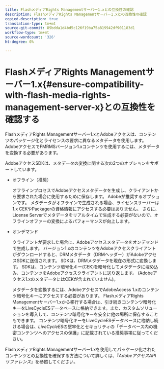 ```yaml
---
title: FlashメディアRights Managementサーバー1.xとの互換性の確認
description: FlashメディアRights Managementサーバー1.xとの互換性の確認
copied-description: true
translation-type: tm+mt
source-git-commit: 89bdda1d4bd5c126f19ba75a819942df901183d1
workflow-type: tm+mt
source-wordcount: '326'
ht-degree: 0%

---
```



# FlashメディアRights Managementサーバー1.x{#ensure-compatibility-with-flash-media-rights-management-server-x}との互換性を確認する

FlashメディアRights Managementサーバー1.xとAdobeアクセスは、コンテンツのパッケージ化とライセンスの要求に異なるメタデータを使用します。 AdobeアクセスでFMRMSバージョン1.xコンテンツを使用するには、メタデータを変換する必要があります。

AdobeアクセスSDKは、メタデータの変換に関する次の2つのオプションをサポートしています。

* オフライン（推奨）

   オフラインプロセスでAdobeアクセスメタデータを生成し、クライアントから要求された場合に使用するために保存します。 Adobeが推奨するオプションです。 メタデータがオフラインで生成される場合、ライセンスサーバーは1.x CEKやPackagerの資格情報にアクセスする必要はありません。 さらに、License Serverでメタデータをリアルタイムで生成する必要がないので、オフラインオファーの変換によるパフォーマンスが向上します。

* オンデマンド

   クライアントが要求した場合に、Adobeアクセスメタデータをオンデマンドで生成します。 バージョン1.xのコンテンツをAdobeアクセスクライアントがダウンロードすると、DRMメタデータ（DRMヘッダー）がAdobeアクセスSDKに送信されます。 SDKは、DRMメタデータを現在の形式に変換します。 SDKは、コンテンツ暗号化キー(CEK)を暗号化してメタデータに埋め込み、コンテンツをAdobeアクセスクライアントに送り返します。 (Adobeアクセス1.xのメタデータにはCEKが含まれていません)。

   メタデータを変換するには、AdobeアクセスでAdobeAccess 1.xのコンテンツ暗号化キーにアクセスする必要があります。 FlashメディアRights Managementサーバー1.xから移行する場合は、引き続きコンテンツ暗号化キーをLiveCycleESデータベースに格納できます。また、カスタムソリューションを導入して、コンテンツ暗号化キーを安全に他の場所に保存することもできます。 コンテンツ暗号化キーをLiveCycleESデータベースに格納し続ける場合は、*LiveCycleES*&#x200B;の堅牢化とセキュリティの「データベース内の機密コンテンツへのアクセスの保護」に記載されている推奨事項に従ってください。

FlashメディアRights Managementサーバー1.xを使用してパッケージ化されたコンテンツとの互換性を確保する方法について詳しくは、『*AdobeアクセスAPIリファレンス*』を参照してください。
